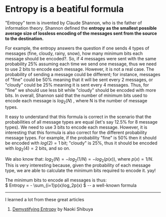 # Entropy is a beatiful formula 

"Entropy" term is invented by Claude Shannon, who is the father of information theory.
Shannon defined the **entropy as the smallest possible average size of lossless encoding of the messages sent from the source to the destination.**

For example, the entropy answers the question if one sends 4 types of messages (fine, cloudy, rainy, snow), how many minimum bits each message should be encoded?. So, if 4 messages were sent with the same probability 25% assuming each time we send one message, thus we need to use 2 bits to encode each message. However, it is not a real case. The probability of sending a message could be different; for instance, messages of "fine" could be 50% meaning that it will be sent every 2 messages, or "cloudy" could be 25% meaning it is sent every 4 messages. Thus, for "fine" we should use less bit while "cloudy" should be encoded with more bits. In overall, Shannon said that the number of minimum bits used to encode each message is $log_2(N)$ , where N is the number of message types.


It easy to understand that this formula is correct in the scenario that the probabilities of all message types
are equal (let's say 12.5% for 8 message types). We need to use 3 bits to encode each message. However, it is interesting that this formula is also correct for the different probability message types. For example, if the probability "fine" is 50% then it should be encoded with $log(2) = 1$ bit; "cloudy" is 25%, thus it should be encoded with $log_2(4) = 2$ bits, and so on.

We also know that:
$log_2(N) = -log_2(1/N) = -log_2(p(x))$, where $p(x) = 1/N$. This is very interesting because, given the probability of each message type, we are able to calculate the minimum bits required to encode it. yay!

The  minimum bits to encode all messages is thus: \
            $ Entropy =  - \sum_{i=1}p(x)log_2p(x) $ -- a well-known formula


***
I learned a lot from these great articles
1. [Demystifying Entropy](https://towardsdatascience.com/demystifying-entropy-f2c3221e2550) by Naoki Shibuya 


